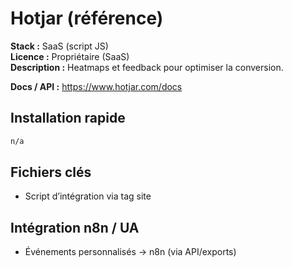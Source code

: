 # Hotjar (référence)

**Stack :** SaaS (script JS)  
**Licence :** Propriétaire (SaaS)  
**Description :** Heatmaps et feedback pour optimiser la conversion.

**Docs / API :** https://www.hotjar.com/docs

## Installation rapide
```bash
n/a
```

## Fichiers clés
- Script d’intégration via tag site

## Intégration n8n / UA
- Événements personnalisés → n8n (via API/exports)
